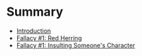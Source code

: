 # Summary

* [Introduction](README.md)
* [Fallacy #1: Red Herring](chapter1.md)
* [Fallacy #1: Insulting Someone's Character](fallacy_1_insulting_someones_character.md)

